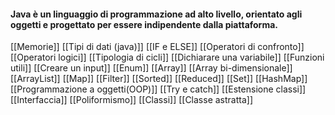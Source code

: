 #### Java è un linguaggio di programmazione ad **alto livello**, **orientato agli oggetti** e progettato per essere indipendente dalla piattaforma.

[[Memorie]]
[[Tipi di dati (java)]]
[[IF e ELSE]]
[[Operatori di confronto]]
[[Operatori logici]]
[[Tipologia di cicli]]
[[Dichiarare una variabile]]
[[Funzioni utili]]
[[Creare un input]]
[[Enum]]
[[Array]]
[[Array bi-dimensionale]]
[[ArrayList]]
[[Map]]
[[Filter]]
[[Sorted]]
[[Reduced]]
[[Set]]
[[HashMap]]
[[Programmazione a oggetti(OOP)]]
[[Try e catch]]
[[Estensione classi]]
[[Interfaccia]]
[[Poliformismo]]
[[Classi]]
[[Classe astratta]]
